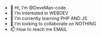 - 👋 Hi, I’m @DeveMan-code
- 👀 I’m interested in WEBDEV
- 🌱 I’m currently learning PHP AND JS
- 💞️ I’m looking to collaborate on NOTHING
- 📫 How to reach me EMAIL

<!---
DeveMan-code/DeveMan-code is a ✨ special ✨ repository because its `README.md` (this file) appears on your GitHub profile.
You can click the Preview link to take a look at your changes.
--->
